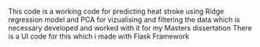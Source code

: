 This code is a working code for predicting heat stroke using Ridge regression model
and PCA for vizualising and filtering the data which is necessary
developed and worked with it for my Masters dissertation 
There is a UI code for this which i made with Flask Framework

